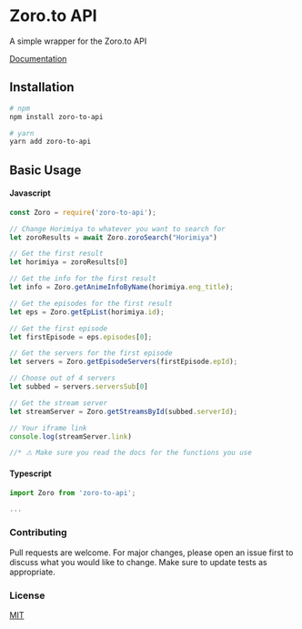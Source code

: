 # Zoro.to API

A simple wrapper for the Zoro.to API

[Documentation](https://yashraj-n.github.io/zoro-to-api/)
## Installation

```bash
# npm
npm install zoro-to-api

# yarn
yarn add zoro-to-api
```

## Basic Usage


#### Javascript
```js
const Zoro = require('zoro-to-api');

// Change Horimiya to whatever you want to search for
let zoroResults = await Zoro.zoroSearch("Horimiya")  

// Get the first result
let horimiya = zoroResults[0] 

// Get the info for the first result
let info = Zoro.getAnimeInfoByName(horimiya.eng_title); 

// Get the episodes for the first result
let eps = Zoro.getEpList(horimiya.id); 

// Get the first episode
let firstEpisode = eps.episodes[0];

// Get the servers for the first episode
let servers = Zoro.getEpisodeServers(firstEpisode.epId); 

// Choose out of 4 servers
let subbed = servers.serversSub[0] 

// Get the stream server
let streamServer = Zoro.getStreamsById(subbed.serverId); 

// Your iframe link
console.log(streamServer.link) 

//* ⚠ Make sure you read the docs for the functions you use
```


#### Typescript
```ts
import Zoro from 'zoro-to-api';

...
```


### Contributing

Pull requests are welcome. For major changes, please open an issue first to discuss what you would like to change.
Make sure to update tests as appropriate.

### License
[MIT](https://choosealicense.com/licenses/mit/)
